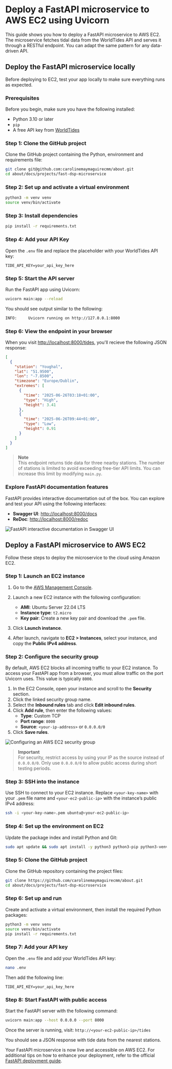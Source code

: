# Deploy a FastAPI microservice to AWS EC2 using Uvicorn

This guide shows you how to deploy a FastAPI microservice to AWS EC2. The microservice fetches tidal data from the WorldTides API and serves it through a RESTful endpoint. You can adapt the same pattern for any data-driven API.

## Deploy the FastAPI microservice locally

Before deploying to EC2, test your app locally to make sure everything runs as expected.

### Prerequisites

Before you begin, make sure you have the following installed:

- Python 3.10 or later
- `pip`
- A free API key from [WorldTides](https://www.worldtides.info/register)

### Step 1: Clone the GitHub project

Clone the GitHub project containing the Python, environment and requirements file:

```bash
git clone git@github.com:carolinemaymaguirecmm/about.git
cd about/docs/projects/fast-dsp-microservice
```

### Step 2: Set up and activate a virtual environment

```bash
python3 -m venv venv
source venv/bin/activate
```

### Step 3: Install dependencies

```bash
pip install -r requirements.txt
```

### Step 4: Add your API Key

Open the `.env` file and replace the placeholder with your WorldTides API key:

```env
TIDE_API_KEY=your_api_key_here
```

### Step 5: Start the API server

Run the FastAPI app using Uvicorn:

```bash
uvicorn main:app --reload
```

You should see output similar to the following:

```bash
INFO:     Uvicorn running on http://127.0.0.1:8000
```

### Step 6: View the endpoint in your browser

When you visit [http://localhost:8000/tides](http://localhost:8000/tides), you'll recieve the following JSON response:

```json
[
  {
    "station": "Youghal",
    "lat": "51.9500",
    "lon": "-7.8500",
    "timezone": "Europe/Dublin",
    "extremes": [
      {
        "time": "2025-06-26T03:18+01:00",
        "type": "High",
        "height": 3.41
      },
      {
        "time": "2025-06-26T09:44+01:00",
        "type": "Low",
        "height": 0.91
      }
    ]
  }
]

```

> **Note**  
> This endpoint returns tide data for three nearby stations. The number of stations is limited to avoid exceeding free-tier API limits. You can increase this limit by modifying `main.py`.

### Explore FastAPI documentation features

FastAPI provides interactive documentation out of the box. You can explore and test your API using the following interfaces:

- **Swagger UI**: [http://localhost:8000/docs](http://localhost:8000/docs)
- **ReDoc**: [http://localhost:8000/redoc](http://localhost:8000/redoc)

![FastAPI interactive documentation in Swagger UI](./images/fast-api-docs.png)

## Deploy a FastAPI microservice to AWS EC2

Follow these steps to deploy the microservice to the cloud using Amazon EC2.

### Step 1: Launch an EC2 instance

1. Go to the [AWS Management Console](https://console.aws.amazon.com/).
2. Launch a new EC2 instance with the following configuration:

      - **AMI**: Ubuntu Server 22.04 LTS
      - **Instance type**: `t2.micro`
      - **Key pair**: Create a new key pair and download the `.pem` file.
  
3. Click **Launch instance**.
4. After launch, navigate to **EC2 > Instances**, select your instance, and copy the **Public IPv4 address**.

### Step 2: Configure the security group

By default, AWS EC2 blocks all incoming traffic to your EC2 instance. To access your FastAPI app from a browser, you must allow traffic on the port Uvicorn uses. This value is typically `8000`.

1. In the EC2 Console, open your instance and scroll to the **Security** section.
2. Click the linked security group name.
3. Select the **Inbound rules** tab and click **Edit inbound rules**.
4. Click **Add rule**, then enter the following values:
      - **Type**: Custom TCP
      - **Port range**: `8000`
      - **Source**: `<your-ip-address>` or `0.0.0.0/0`
5. Click **Save rules**.

![Configuring an AWS EC2 security group](./images/aws-ec2-security-group.png)

> **Important**  
> For security, restrict access by using your IP as the source instead of `0.0.0.0/0`. Only use `0.0.0.0/0` to allow public access during short testing periods.

### Step 3: SSH into the instance

Use SSH to connect to your EC2 instance. Replace `<your-key-name>` with your `.pem` file name and `<your-ec2-public-ip>` with the instance’s public IPv4 address:

```bash
ssh -i <your-key-name>.pem ubuntu@<your-ec2-public-ip>
```

### Step 4: Set up the environment on EC2

Update the package index and install Python and Git:

```bash
sudo apt update && sudo apt install -y python3 python3-pip python3-venv git
```

### Step 5: Clone the GitHub project

Clone the GitHub repository containing the project files:

```bash
git clone https://github.com/carolinemaymaguirecmm/about.git
cd about/docs/projects/fast-dsp-microservice
```

### Step 6: Set up and run

Create and activate a virtual environment, then install the required Python packages:

```bash
python3 -m venv venv
source venv/bin/activate
pip install -r requirements.txt
```

### Step 7: Add your API key

Open the `.env` file and add your WorldTides API key:

```bash
nano .env
```

Then add the following line:

```env
TIDE_API_KEY=your_api_key_here
```

### Step 8: Start FastAPI with public access

Start the FastAPI server with the following command:

```bash
uvicorn main:app --host 0.0.0.0 --port 8000
```

Once the server is running, visit: `http://<your-ec2-public-ip>/tides`

You should see a JSON response with tide data from the nearest stations.

Your FastAPI microservice is now live and accessible on AWS EC2. For additional tips on how to enhance your deployment, refer to the official [FastAPI deployment guide](https://fastapi.tiangolo.com/deployment/).
